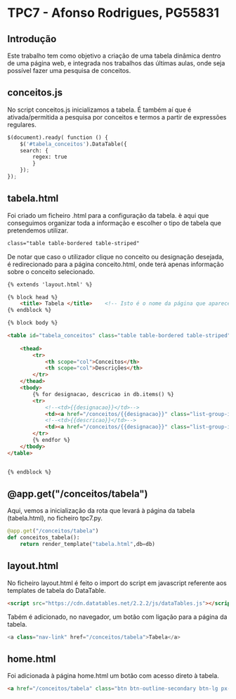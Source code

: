 # TPC7 - Afonso Rodrigues, PG55831

## Introdução

Este trabalho tem como objetivo a criação de uma tabela dinâmica dentro de uma página web, e integrada nos trabalhos das últimas aulas, onde seja possível fazer uma pesquisa de conceitos.

## conceitos.js

No script conceitos.js inicializamos a tabela. É também aí que é ativada/permitida a pesquisa por conceitos e termos a partir de expressões regulares.

```python
$(document).ready( function () {
    $('#tabela_conceitos').DataTable({
    search: {
        regex: true
        }
    });
});
```

## tabela.html

Foi criado um ficheiro .html para a configuração da tabela. è aqui que conseguimos organizar toda a informação e escolher o tipo de tabela que pretendemos utilizar.

```html
class="table table-bordered table-striped"
```
De notar que caso o utilizador clique no conceito ou designação desejada, é redirecionado para a página conceito.html, onde terá apenas informação sobre o conceito selecionado.

```html
{% extends 'layout.html' %}

{% block head %}
    <title> Tabela </title>    <!-- Isto é o nome da página que aparece em cima no separador-->
{% endblock %}

{% block body %}

<table id="tabela_conceitos" class="table table-bordered table-striped">
    
    <thead>
        <tr>
            <th scope="col">Conceitos</th>
            <th scope="col">Descrições</th>
        </tr>
    </thead>
    <tbody>
        {% for designacao, descricao in db.items() %}
        <tr>
            <!--<td>{{designacao}}</td>-->
            <td><a href="/conceitos/{{designacao}}" class="list-group-item list-group-item-action">{{designacao}}</a></td>
            <!--<td>{{descricao}}</td>-->
            <td><a href="/conceitos/{{designacao}}" class="list-group-item list-group-item-action">{{descricao}}</a></td>
        </tr>
        {% endfor %}
    </tbody>
</table>


{% endblock %}
```

## @app.get("/conceitos/tabela")

Aqui, vemos a inicialização da rota que levará à página da tabela (tabela.html), no ficheiro tpc7.py.

```python
@app.get("/conceitos/tabela")
def conceitos_tabela():
    return render_template("tabela.html",db=db)
```

## layout.html

No ficheiro layout.html é feito o import do script em javascript referente aos templates de tabela do DataTable.

```html
<script src="https://cdn.datatables.net/2.2.2/js/dataTables.js"></script>
```

Tabém é adicionado, no navegador, um botão com ligação para a página da tabela.

```python
<a class="nav-link" href="/conceitos/tabela">Tabela</a>
```

## home.html

Foi adicionada à página home.html um botão com acesso direto à tabela. 

```html
<a href="/conceitos/tabela" class="btn btn-outline-secondary btn-lg px-4">Tabela</a>
```




